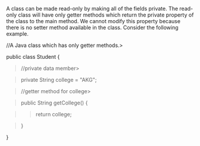 A class can be made read-only by making all of the fields private. The
read-only class will have only getter methods which return the private
property of the class to the main method. We cannot modify this property
because there is no setter method available in the class. Consider the
following example.

//A Java class which has only getter methods.>

public class Student {

>//private data member>

>private String college = \"AKG\";

>//getter method for college>

>public String getCollege() {

>>return college;

>}

}